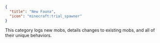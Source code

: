 ```json
{
  "title": "New Fauna",
  "icon": "minecraft:trial_spawner"
}
```

This category logs new mobs, details changes to existing mobs, and all of their unique behaviors.